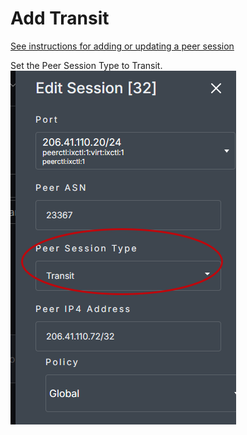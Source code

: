 # Add Transit

[See instructions for adding or updating a peer session](../PeerCtl/Add-Peering-Session.md) 

Set the Peer Session Type to Transit.
   ![](img/transit.png)

